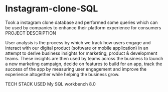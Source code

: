 # Instagram-clone-SQL
Took a instagram clone database and performed some queries which can be used by companies to enhance their platform experience for consumers
PROJECT DESCRIPTION

User analysis is the process by which we track how users engage and interact with our 
digital product (software or mobile application) in an attempt to derive business insights 
for marketing, product & development teams.
These insights are then used by teams across the business to launch a new marketing 
campaign, decide on features to build for an app, track the success of the app by 
measuring user engagement and improve the experience altogether while helping the 
business grow.

TECH STACK USED
My SQL workbench 8.0
